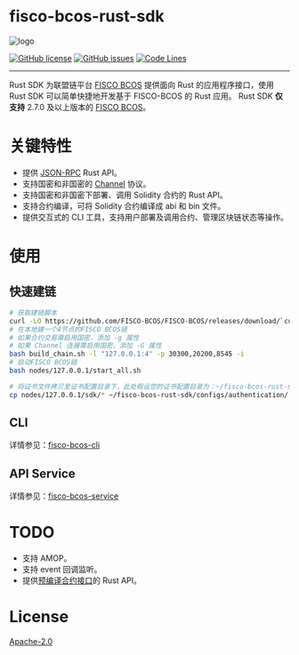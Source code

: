 # fisco-bcos-rust-sdk

![logo](https://gitee.com/FISCO-BCOS/FISCO-BCOS/raw/master/docs/images/FISCO_BCOS_Logo.svg)

[![GitHub license](https://img.shields.io/badge/%20license-Apache%202.0-green)](https://github.com/CatLibrary/fisco-bcos-rust-sdk/blob/main/LICENSE)
[![GitHub issues](https://img.shields.io/github/issues/CatLibrary/fisco-bcos-rust-sdk.svg)](https://github.com/CatLibrary/fisco-bcos-rust-sdk/issues)
[![Code Lines](https://tokei.rs/b1/github/CatLibrary/fisco-bcos-rust-sdk)](https://github.com/CatLibrary/fisco-bcos-rust-sdk)

____

Rust SDK 为联盟链平台 [FISCO BCOS](https://github.com/FISCO-BCOS/FISCO-BCOS) 提供面向 Rust 的应用程序接口，使用 Rust SDK 可以简单快捷地开发基于 FISCO-BCOS 的 Rust 应用。 Rust SDK **仅支持** 2.7.0 及以上版本的 [FISCO BCOS](https://github.com/FISCO-BCOS/FISCO-BCOS)。

# 关键特性

* 提供 [JSON-RPC](https://fisco-bcos-documentation.readthedocs.io/zh_CN/latest/docs/api.html) Rust API。
* 支持国密和非国密的 [Channel](https://fisco-bcos-documentation.readthedocs.io/zh_CN/latest/docs/design/protocol_description.html#channelmessage) 协议。
* 支持国密和非国密下部署、调用 Solidity 合约的 Rust API。
* 支持合约编译，可将 Solidity 合约编译成 abi 和 bin 文件。
* 提供交互式的 CLI 工具，支持用户部署及调用合约、管理区块链状态等操作。

# 使用

## 快速建链

```bash
# 获取建链脚本
curl -LO https://github.com/FISCO-BCOS/FISCO-BCOS/releases/download/`curl -s https://api.github.com/repos/FISCO-BCOS/FISCO-BCOS/releases | grep "\"v2\.[0-9]\.[0-9]\"" | sort -u | tail -n 1 | cut -d \" -f 4`/build_chain.sh && chmod u+x build_chain.sh
# 在本地建一个4节点的FISCO BCOS链
# 如果合约交易需启用国密，添加 -g 属性
# 如果 Channel 连接需启用国密，添加 -G 属性
bash build_chain.sh -l "127.0.0.1:4" -p 30300,20200,8545 -i
# 启动FISCO BCOS链
bash nodes/127.0.0.1/start_all.sh

# 将证书文件拷贝至证书配置目录下，此处假设您的证书配置目录为：~/fisco-bcos-rust-sdk/configs/authentication，请根据实际情况进行替换
cp nodes/127.0.0.1/sdk/* ~/fisco-bcos-rust-sdk/configs/authentication/
```
## CLI

详情参见：[fisco-bcos-cli](https://github.com/atomic-world/fisco-bcos-rust-sdk/tree/main/cli)
## API Service

详情参见：[fisco-bcos-service](https://github.com/atomic-world/fisco-bcos-rust-sdk/tree/main/service)

# TODO

* 支持 AMOP。
* 支持 event 回调监听。
* 提供[预编译合约接口](https://fisco-bcos-documentation.readthedocs.io/zh_CN/latest/docs/design/virtual_machine/precompiled.html)的 Rust API。

# License

[Apache-2.0](https://www.apache.org/licenses/LICENSE-2.0.txt)
